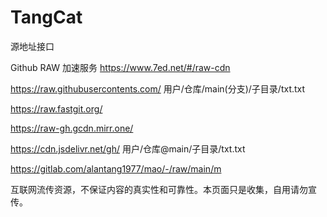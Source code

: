 # TangCat
源地址接口

Github RAW 加速服务
https://www.7ed.net/#/raw-cdn

https://raw.githubusercontents.com/ 用户/仓库/main(分支)/子目录/txt.txt

https://raw.fastgit.org/

https://raw-gh.gcdn.mirr.one/

https://cdn.jsdelivr.net/gh/ 用户/仓库@main/子目录/txt.txt

https://gitlab.com/alantang1977/mao/-/raw/main/m

互联网流传资源，不保证内容的真实性和可靠性。本页面只是收集，自用请勿宣传。
